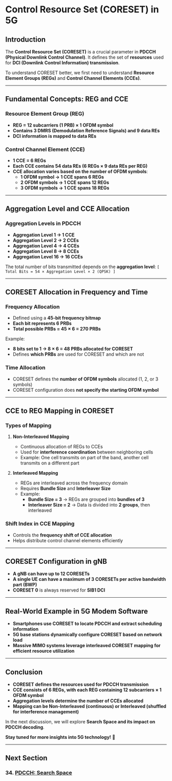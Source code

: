 # **Control Resource Set (CORESET) in 5G**

## **Introduction**
The **Control Resource Set (CORESET)** is a crucial parameter in **PDCCH (Physical Downlink Control Channel)**. It defines the set of **resources** used for **DCI (Downlink Control Information) transmission**.

To understand CORESET better, we first need to understand **Resource Element Groups (REGs)** and **Control Channel Elements (CCEs)**.

---

## **Fundamental Concepts: REG and CCE**
### **Resource Element Group (REG)**
- **REG = 12 subcarriers (1 PRB) × 1 OFDM symbol**
- **Contains 3 DMRS (Demodulation Reference Signals) and 9 data REs**
- **DCI information is mapped to data REs**

### **Control Channel Element (CCE)**
- **1 CCE = 6 REGs**
- **Each CCE contains 54 data REs (6 REGs × 9 data REs per REG)**
- **CCE allocation varies based on the number of OFDM symbols**:
  - **1 OFDM symbol → 1 CCE spans 6 REGs**
  - **2 OFDM symbols → 1 CCE spans 12 REGs**
  - **3 OFDM symbols → 1 CCE spans 18 REGs**

---

## **Aggregation Level and CCE Allocation**
### **Aggregation Levels in PDCCH**
- **Aggregation Level 1 → 1 CCE**
- **Aggregation Level 2 → 2 CCEs**
- **Aggregation Level 4 → 4 CCEs**
- **Aggregation Level 8 → 8 CCEs**
- **Aggregation Level 16 → 16 CCEs**

The total number of bits transmitted depends on the **aggregation level**:
```[ Total Bits = 54 × Aggregation Level × 2 (QPSK) ]```


---

## **CORESET Allocation in Frequency and Time**
### **Frequency Allocation**
- Defined using a **45-bit frequency bitmap**
- **Each bit represents 6 PRBs**
- **Total possible PRBs = 45 × 6 = 270 PRBs**

Example:
- **8 bits set to 1 → 8 × 6 = 48 PRBs allocated for CORESET**
- Defines **which PRBs** are used for CORESET and which are not

### **Time Allocation**
- CORESET defines the **number of OFDM symbols** allocated (1, 2, or 3 symbols)
- CORESET configuration does **not specify the starting OFDM symbol**

---

## **CCE to REG Mapping in CORESET**
### **Types of Mapping**
1. **Non-Interleaved Mapping**
   - Continuous allocation of REGs to CCEs
   - Used for **interference coordination** between neighboring cells
   - Example: One cell transmits on part of the band, another cell transmits on a different part

2. **Interleaved Mapping**
   - REGs are interleaved across the frequency domain
   - Requires **Bundle Size** and **Interleaver Size**
   - Example:
     - **Bundle Size = 3** → REGs are grouped into **bundles of 3**
     - **Interleaver Size = 2** → Data is divided into **2 groups**, then interleaved

### **Shift Index in CCE Mapping**
- Controls the **frequency shift of CCE allocation**
- Helps distribute control channel elements efficiently

---

## **CORESET Configuration in gNB**
- **A gNB can have up to 12 CORESETs**
- **A single UE can have a maximum of 3 CORESETs per active bandwidth part (BWP)**
- **CORESET 0** is always reserved for **SIB1 DCI**

---

## **Real-World Example in 5G Modem Software**
- **Smartphones use CORESET to locate PDCCH and extract scheduling information**
- **5G base stations dynamically configure CORESET based on network load**
- **Massive MIMO systems leverage interleaved CORESET mapping for efficient resource utilization**

---

## **Conclusion**
- **CORESET defines the resources used for PDCCH transmission**
- **CCE consists of 6 REGs, with each REG containing 12 subcarriers × 1 OFDM symbol**
- **Aggregation levels determine the number of CCEs allocated**
- **Mapping can be Non-Interleaved (continuous) or Interleaved (shuffled for interference management)**

In the next discussion, we will explore **Search Space and its impact on PDCCH decoding**.

**Stay tuned for more insights into 5G technology!** 🚀

---
## Next Section
### 34. [PDCCH: Search Space](PDCCH_Search_Space.md)
